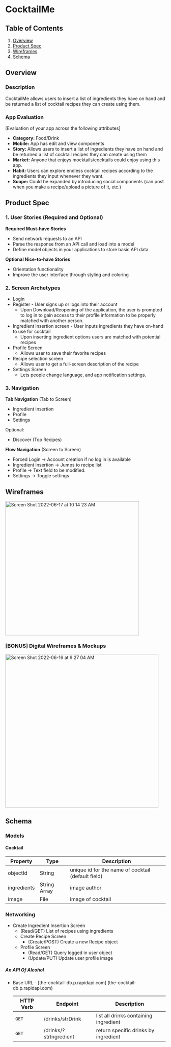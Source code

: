 # CocktailMe

## Table of Contents
1. [Overview](#Overview)
1. [Product Spec](#Product-Spec)
1. [Wireframes](#Wireframes)
2. [Schema](#Schema)

## Overview
### Description
CocktailMe allows users to insert a list of ingredients they have on hand and be returned a list of cocktail recipes they can create using them.

### App Evaluation
[Evaluation of your app across the following attributes]
- **Category:** Food/Drink
- **Mobile:** App has edit and view components
- **Story:** Allows users to insert a list of ingredients they have on hand and be returned a list of cocktail recipes they can create using them
- **Market:** Anyone that enjoys mocktails/cocktails could enjoy using this app.
- **Habit:** Users can explore endless cocktail recipes according to the ingredients they input whenever they want.
- **Scope:** Could be expanded by introducing social components (can post when you make a recipe/upload a picture of it, etc.)

## Product Spec

### 1. User Stories (Required and Optional)

**Required Must-have Stories**


* Send network requests to an API
* Parse the response from an API call and load into a model
* Define model objects in your applications to store basic API data

**Optional Nice-to-have Stories**

* Orientation functionality
* Improve the user interface through styling and coloring

### 2. Screen Archetypes

* Login
* Register - User signs up or logs into their account
   * Upon Download/Reopening of the application, the user is prompted to log in to gain access to their profile information to be properly matched with another person.
* Ingredient insertion screen - User inputs ingredients they have on-hand to use for cocktail
   * Upon inserting ingredient options users are matched with potential recipes
* Profile Screen
   * Allows user to save their favorite recipes
* Recipe selection screen
   * Allows user to get a full-screen description of the recipe
* Settings Screen
   * Lets people change language, and app notification settings.

### 3. Navigation

**Tab Navigation** (Tab to Screen)

* Ingredient insertion
* Profile
* Settings

Optional:
* Discover (Top Recipes)

**Flow Navigation** (Screen to Screen)
* Forced Login -> Account creation if no log in is available
* Ingredient insertion -> Jumps to recipe list
* Profile -> Text field to be modified.
* Settings -> Toggle settings


## Wireframes
<img width="420" alt="Screen Shot 2022-06-17 at 10 14 23 AM" src="https://user-images.githubusercontent.com/66920319/174346535-39656b66-2ed2-4ed0-8053-560a8b8f03c4.png">

### [BONUS] Digital Wireframes & Mockups
<img width="481" alt="Screen Shot 2022-06-16 at 9 27 04 AM" src="https://user-images.githubusercontent.com/66920319/174119898-7f1c63f9-9868-489c-a1ac-bafe21ae1271.png">

## Schema
### Models
#### Cocktail

   | Property      | Type     | Description |
   | ------------- | -------- | ------------|
   | objectId      | String   | unique id for the name of cocktail (default field) |
   | ingredients        | String Array | image author |
   | image         | File     | image of cocktail |


### Networking
 - Create Ingredient Insertion Screen
      - (Read/GET) List of recipes using ingredients
   - Create Recipe Screen
      - (Create/POST) Create a new Recipe object
   - Profile Screen
      - (Read/GET) Query logged in user object
      - (Update/PUT) Update user profile image


##### An API Of Alcohol
- Base URL - [the-cocktail-db.p.rapidapi.com] (the-cocktail-db.p.rapidapi.com)

   HTTP Verb | Endpoint | Description
   ----------|----------|------------
    `GET`    | /drinks/strDrink | list all drinks containing ingredient
    `GET`    | /drinks/?strIngredient | return specific drinks by ingredient
